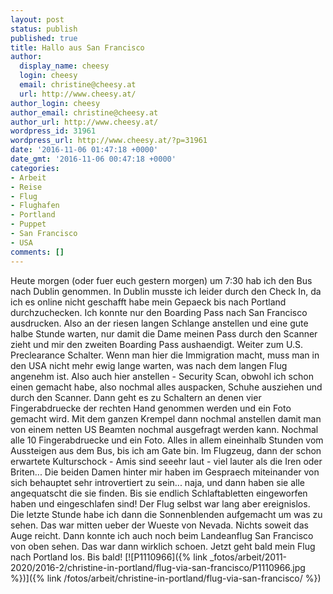 ```yaml
---
layout: post
status: publish
published: true
title: Hallo aus San Francisco
author:
  display_name: cheesy
  login: cheesy
  email: christine@cheesy.at
  url: http://www.cheesy.at/
author_login: cheesy
author_email: christine@cheesy.at
author_url: http://www.cheesy.at/
wordpress_id: 31961
wordpress_url: http://www.cheesy.at/?p=31961
date: '2016-11-06 01:47:18 +0000'
date_gmt: '2016-11-06 00:47:18 +0000'
categories:
- Arbeit
- Reise
- Flug
- Flughafen
- Portland
- Puppet
- San Francisco
- USA
comments: []
---
```

Heute morgen (oder fuer euch gestern morgen) um 7:30 hab ich den Bus nach Dublin genommen.
In Dublin musste ich leider durch den Check In, da ich es online nicht geschafft habe mein Gepaeck bis nach Portland durchzuchecken. Ich konnte nur den Boarding Pass nach San Francisco ausdrucken.
Also an der riesen langen Schlange anstellen und eine gute halbe Stunde warten, nur damit die Dame meinen Pass durch den Scanner zieht und mir den zweiten Boarding Pass aushaendigt.
Weiter zum U.S. Preclearance Schalter. Wenn man hier die Immigration macht, muss man in den USA nicht mehr ewig lange warten, was nach dem langen Flug angenehm ist. Also auch hier anstellen - Security Scan, obwohl ich schon einen gemacht habe, also nochmal alles auspacken, Schuhe ausziehen und durch den Scanner. Dann geht es zu Schaltern an denen vier Fingerabdruecke der rechten Hand genommen werden und ein Foto gemacht wird. Mit dem ganzen Krempel dann nochmal anstellen damit man von einem netten US Beamten nochmal ausgefragt werden kann. Nochmal alle 10 Fingerabdruecke und ein Foto.
Alles in allem eineinhalb Stunden vom Aussteigen aus dem Bus, bis ich am Gate bin.
Im Flugzeug, dann der schon erwartete Kulturschock - Amis sind seeehr laut - viel lauter als die Iren oder Briten... Die beiden Damen hinter mir haben im Gespraech miteinander von sich behauptet sehr introvertiert zu sein... naja, und dann haben sie alle angequatscht die sie finden. Bis sie endlich Schlaftabletten eingeworfen haben und eingeschlafen sind!
Der Flug selbst war lang aber ereignislos. Die letzte Stunde habe ich dann die Sonnenblenden aufgemacht um was zu sehen. Das war mitten ueber der Wueste von Nevada. Nichts soweit das Auge reicht. Dann konnte ich auch noch beim Landeanflug San Francisco von oben sehen. Das war dann wirklich schoen.
Jetzt geht bald mein Flug nach Portland los. Bis bald!
[![P1110966]({% link _fotos/arbeit/2011-2020/2016-2/christine-in-portland/flug-via-san-francisco/P1110966.jpg %})]({% link /fotos/arbeit/christine-in-portland/flug-via-san-francisco/ %})
